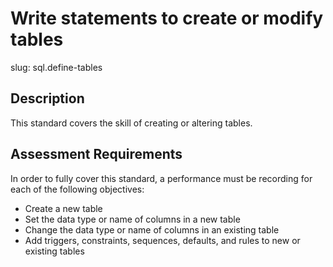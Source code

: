 
# Write statements to create or modify tables

slug: sql.define-tables

## Description
This standard covers the skill of creating or altering tables.

## Assessment Requirements
In order to fully cover this standard, a performance must be recording for each of the following objectives:

- Create a new table
- Set the data type or name of columns in a new table
- Change the data type or name of columns in an existing table
- Add triggers, constraints, sequences, defaults, and rules to new or existing tables

